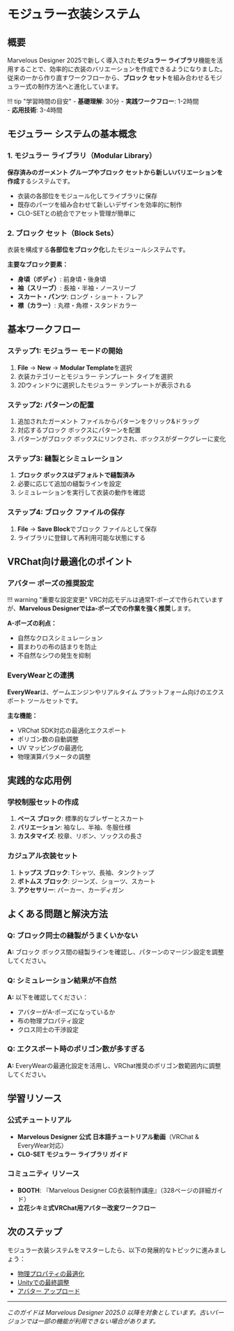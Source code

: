 # モジュラー衣装システム

## 概要

Marvelous Designer 2025で新しく導入された**モジュラー ライブラリ**機能を活用することで、効率的に衣装のバリエーションを作成できるようになりました。従来の一から作り直すワークフローから、**ブロック セット**を組み合わせるモジュラー式の制作方法へと進化しています。

!!! tip "学習時間の目安"
    - **基礎理解**: 30分
    - **実践ワークフロー**: 1-2時間  
    - **応用技術**: 3-4時間

## モジュラー システムの基本概念

### 1. モジュラー ライブラリ（Modular Library）

**保存済みのガーメント グループやブロック セットから新しいバリエーションを作成**するシステムです。

- 衣装の各部位をモジュール化してライブラリに保存
- 既存のパーツを組み合わせて新しいデザインを効率的に制作
- CLO-SETとの統合でアセット管理が簡単に

### 2. ブロック セット（Block Sets）

衣装を構成する**各部位をブロック化**したモジュールシステムです。

**主要なブロック要素：**
- **身頃（ボディ）**: 前身頃・後身頃
- **袖（スリーブ）**: 長袖・半袖・ノースリーブ
- **スカート・パンツ**: ロング・ショート・フレア
- **襟（カラー）**: 丸襟・角襟・スタンドカラー

## 基本ワークフロー

### ステップ1: モジュラー モードの開始

1. **File** → **New** → **Modular Template**を選択
2. 衣装カテゴリーとモジュラー テンプレート タイプを選択
3. 2Dウィンドウに選択したモジュラー テンプレートが表示される

### ステップ2: パターンの配置

1. 追加されたガーメント ファイルからパターンをクリック&ドラッグ
2. 対応するブロック ボックスにパターンを配置
3. パターンがブロック ボックスにリンクされ、ボックスがダークグレーに変化

### ステップ3: 縫製とシミュレーション

1. **ブロック ボックスはデフォルトで縫製済み**
2. 必要に応じて追加の縫製ラインを設定
3. シミュレーションを実行して衣装の動作を確認

### ステップ4: ブロック ファイルの保存

1. **File** → **Save Block**でブロック ファイルとして保存
2. ライブラリに登録して再利用可能な状態にする

## VRChat向け最適化のポイント

### アバター ポーズの推奨設定

!!! warning "重要な設定変更"
    VRC対応モデルは通常T-ポーズで作られていますが、**Marvelous Designerではa-ポーズでの作業を強く推奨**します。

**A-ポーズの利点：**
- 自然なクロスシミュレーション
- 肩まわりの布の詰まりを防止
- 不自然なシワの発生を抑制

### EveryWearとの連携

**EveryWear**は、ゲームエンジンやリアルタイム プラットフォーム向けのエクスポート ツールセットです。

**主な機能：**
- VRChat SDK対応の最適化エクスポート
- ポリゴン数の自動調整
- UV マッピングの最適化
- 物理演算パラメータの調整

## 実践的な応用例

### 学校制服セットの作成

1. **ベース ブロック**: 標準的なブレザーとスカート
2. **バリエーション**: 袖なし、半袖、冬服仕様
3. **カスタマイズ**: 校章、リボン、ソックスの長さ

### カジュアル衣装セット

1. **トップス ブロック**: Tシャツ、長袖、タンクトップ
2. **ボトムス ブロック**: ジーンズ、ショーツ、スカート
3. **アクセサリー**: パーカー、カーディガン

## よくある問題と解決方法

### Q: ブロック同士の縫製がうまくいかない

**A:** ブロック ボックス間の縫製ラインを確認し、パターンのマージン設定を調整してください。

### Q: シミュレーション結果が不自然

**A:** 以下を確認してください：
- アバターがA-ポーズになっているか
- 布の物理プロパティ設定
- クロス同士の干渉設定

### Q: エクスポート時のポリゴン数が多すぎる

**A:** EveryWearの最適化設定を活用し、VRChat推奨のポリゴン数範囲内に調整してください。

## 学習リソース

### 公式チュートリアル

- **Marvelous Designer 公式 日本語チュートリアル動画**（VRChat & EveryWear対応）
- **CLO-SET モジュラー ライブラリ ガイド**

### コミュニティ リソース

- **BOOTH**: 『Marvelous Designer CG衣装制作講座』（328ページの詳細ガイド）
- **立花シキミ式VRChat用アバター改変ワークフロー**

## 次のステップ

モジュラー衣装システムをマスターしたら、以下の発展的なトピックに進みましょう：

- [物理プロパティの最適化](../physics/fabric-properties.md)
- [Unityでの最終調整](../unity/project-setup.md)
- [アバター アップロード](../unity/avatar-upload.md)

---

*このガイドは Marvelous Designer 2025.0 以降を対象としています。古いバージョンでは一部の機能が利用できない場合があります。*